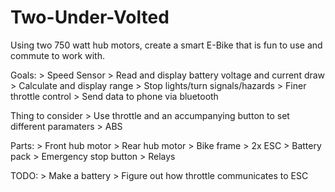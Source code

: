 # Two-Under-Volted

Using two 750 watt hub motors, create a smart E-Bike that is fun to use and commute to work with.

Goals:
	> Speed Sensor
	> Read and display battery voltage and current draw
	> Calculate and display range
	> Stop lights/turn signals/hazards
	> Finer throttle control
	> Send data to phone via bluetooth

Thing to consider
	> Use throttle and an accumpanying button to set different paramaters
	> ABS

Parts:
	> Front hub motor
	> Rear hub motor
	> Bike frame
	> 2x ESC
	> Battery pack
	> Emergency stop button
	> Relays

TODO: 
	> Make a battery
	> Figure out how throttle communicates to ESC
